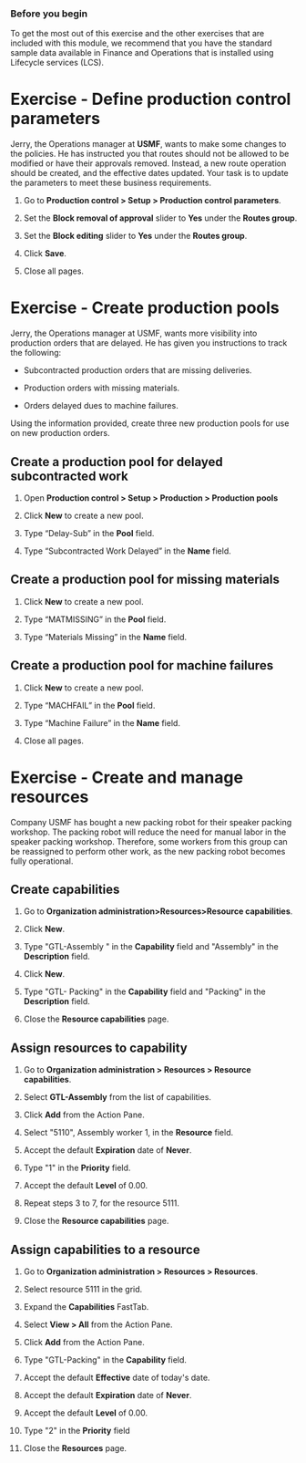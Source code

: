 ### Before you begin

To get the most out of this exercise and the other exercises that are included
with this module, we recommend that you have the standard sample data available
in Finance and Operations that is installed using Lifecycle services (LCS).

Exercise - Define production control parameters
===============================================

Jerry, the Operations manager at **USMF**, wants to make some changes to the
policies. He has instructed you that routes should not be allowed to be modified
or have their approvals removed. Instead, a new route operation should be
created, and the effective dates updated. Your task is to update the parameters
to meet these business requirements.

1.  Go to **Production control \> Setup \> Production control parameters**.

2.  Set the **Block removal of approval** slider to **Yes** under the **Routes
    group**.

3.  Set the **Block editing** slider to **Yes** under the **Routes group**.

4.  Click **Save**.

5.  Close all pages.

Exercise - Create production pools
==================================

Jerry, the Operations manager at USMF, wants more visibility into production
orders that are delayed. He has given you instructions to track the following:

-   Subcontracted production orders that are missing deliveries.

-   Production orders with missing materials.

-   Orders delayed dues to machine failures.

Using the information provided, create three new production pools for use on new
production orders.

Create a production pool for delayed subcontracted work
-------------------------------------------------------

1.  Open **Production control \> Setup \> Production \> Production pools**

2.  Click **New** to create a new pool.

3.  Type “Delay-Sub” in the **Pool** field.

4.  Type “Subcontracted Work Delayed” in the **Name** field.

Create a production pool for missing materials
----------------------------------------------

1.  Click **New** to create a new pool.

2.  Type “MATMISSING” in the **Pool** field.

3.  Type “Materials Missing” in the **Name** field.

Create a production pool for machine failures
---------------------------------------------

1.  Click **New** to create a new pool.

2.  Type “MACHFAIL” in the **Pool** field.

3.  Type “Machine Failure” in the **Name** field.

4.  Close all pages.

Exercise - Create and manage resources
======================================

Company USMF has bought a new packing robot for their speaker packing workshop.
The packing robot will reduce the need for manual labor in the speaker packing
workshop. Therefore, some workers from this group can be reassigned to perform
other work, as the new packing robot becomes fully operational.

Create capabilities
-------------------

1.  Go to **Organization administration\>Resources\>Resource capabilities**.

2.  Click **New**.

3.  Type "GTL-Assembly " in the **Capability** field and "Assembly" in the
    **Description** field.

4.  Click **New**.

5.  Type "GTL- Packing" in the **Capability** field and "Packing" in the
    **Description** field.

6.  Close the **Resource capabilities** page.

Assign resources to capability
------------------------------

1.  Go to **Organization administration \> Resources \> Resource capabilities**.

2.  Select **GTL-Assembly** from the list of capabilities.

3.  Click **Add** from the Action Pane.

4.  Select "5110", Assembly worker 1, in the **Resource** field.

5.  Accept the default **Expiration** date of **Never**.

6.  Type "1" in the **Priority** field.

7.  Accept the default **Level** of 0.00.

8.  Repeat steps 3 to 7, for the resource 5111.

9.  Close the **Resource capabilities** page.

Assign capabilities to a resource
---------------------------------

1.  Go to **Organization administration \> Resources \> Resources**.

2.  Select resource 5111 in the grid.

3.  Expand the **Capabilities** FastTab.

4.  Select **View \> All** from the Action Pane.

5.  Click **Add** from the Action Pane.

6.  Type "GTL-Packing" in the **Capability** field.

7.  Accept the default **Effective** date of today's date.

8.  Accept the default **Expiration** date of **Never**.

9.  Accept the default **Level** of 0.00.

10. Type "2" in the **Priority** field

11. Close the **Resources** page.
